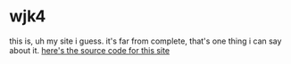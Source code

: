 # **wjk4**
this is, uh my site i guess. it's far from complete, that's one thing i can say about it. [here's the source code for this site](https://github.com/wjk4/wjk4.github.io)
